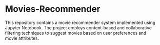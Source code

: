 # Movies-Recommender
This repository contains a movie recommender system implemented using Jupyter Notebook. The project employs content-based and collaborative filtering techniques to suggest movies based on user preferences and movie attributes.
